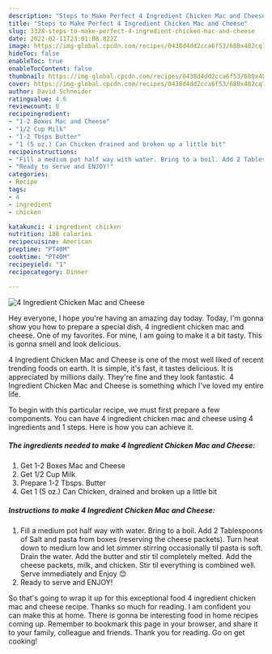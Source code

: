 ```yaml
---
description: "Steps to Make Perfect 4 Ingredient Chicken Mac and Cheese"
title: "Steps to Make Perfect 4 Ingredient Chicken Mac and Cheese"
slug: 3328-steps-to-make-perfect-4-ingredient-chicken-mac-and-cheese
date: 2022-02-11T23:01:08.822Z
image: https://img-global.cpcdn.com/recipes/0438d4dd2cca6f53/680x482cq70/4-ingredient-chicken-mac-and-cheese-recipe-main-photo.jpg
hideToc: false
enableToc: true
enableTocContent: false
thumbnail: https://img-global.cpcdn.com/recipes/0438d4dd2cca6f53/680x482cq70/4-ingredient-chicken-mac-and-cheese-recipe-main-photo.jpg
cover: https://img-global.cpcdn.com/recipes/0438d4dd2cca6f53/680x482cq70/4-ingredient-chicken-mac-and-cheese-recipe-main-photo.jpg
author: David Schneider
ratingvalue: 4.6
reviewcount: 8
recipeingredient:
- "1-2 Boxes Mac and Cheese"
- "1/2 Cup Milk"
- "1-2 Tbsps Butter"
- "1 (5 oz.) Can Chicken drained and broken up a little bit"
recipeinstructions:
- "Fill a medium pot half way with water. Bring to a boil. Add 2 Tablespoons of Salt and pasta from boxes (reserving the cheese packets). Turn heat down to medium low and let simmer stirring occasionally til pasta is soft. Drain the water. Add the butter and stir til completely melted. Add the cheese packets, milk, and chicken. Stir til everything is combined well. Serve immediately and Enjoy 😊"
- "Ready to serve and ENJOY!"
categories:
- Recipe
tags:
- 4
- ingredient
- chicken

katakunci: 4 ingredient chicken 
nutrition: 188 calories
recipecuisine: American
preptime: "PT40M"
cooktime: "PT40M"
recipeyield: "1"
recipecategory: Dinner

---
```



![4 Ingredient Chicken Mac and Cheese](https://img-global.cpcdn.com/recipes/0438d4dd2cca6f53/680x482cq70/4-ingredient-chicken-mac-and-cheese-recipe-main-photo.jpg)

Hey everyone, I hope you're having an amazing day today. Today, I'm gonna show you how to prepare a special dish, 4 ingredient chicken mac and cheese. One of my favorites. For mine, I am going to make it a bit tasty. This is gonna smell and look delicious.



4 Ingredient Chicken Mac and Cheese is one of the most well liked of recent trending foods on earth. It is simple, it's fast, it tastes delicious. It is appreciated by millions daily. They're fine and they look fantastic. 4 Ingredient Chicken Mac and Cheese is something which I've loved my entire life.


To begin with this particular recipe, we must first prepare a few components. You can have 4 ingredient chicken mac and cheese using 4 ingredients and 1 steps. Here is how you can achieve it.

<!--inarticleads1-->

##### The ingredients needed to make 4 Ingredient Chicken Mac and Cheese:

1. Get 1-2 Boxes Mac and Cheese
1. Get 1/2 Cup Milk
1. Prepare 1-2 Tbsps. Butter
1. Get 1 (5 oz.) Can Chicken, drained and broken up a little bit




<!--inarticleads2-->

##### Instructions to make 4 Ingredient Chicken Mac and Cheese:

1. Fill a medium pot half way with water. Bring to a boil. Add 2 Tablespoons of Salt and pasta from boxes (reserving the cheese packets). Turn heat down to medium low and let simmer stirring occasionally til pasta is soft. Drain the water. Add the butter and stir til completely melted. Add the cheese packets, milk, and chicken. Stir til everything is combined well. Serve immediately and Enjoy 😊
1. Ready to serve and ENJOY!



So that's going to wrap it up for this exceptional food 4 ingredient chicken mac and cheese recipe. Thanks so much for reading. I am confident you can make this at home. There is gonna be interesting food in home recipes coming up. Remember to bookmark this page in your browser, and share it to your family, colleague and friends. Thank you for reading. Go on get cooking!
